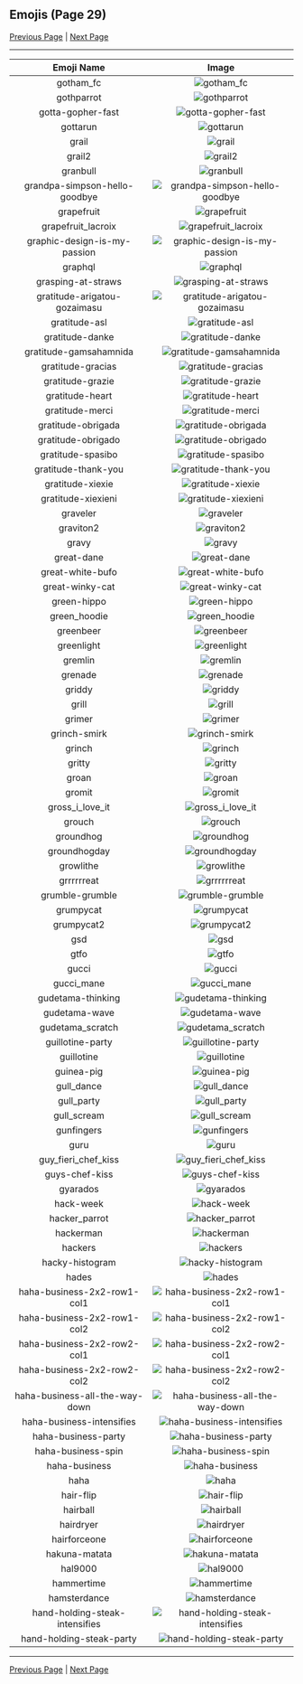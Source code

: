 
## Emojis (Page 29)

[Previous Page](/docs/hny/page-g-0028.md)
  | [Next Page](/docs/hny/page-h-0030.md)

<hr />

|Emoji Name|Image|
| :-: | :-: |
|gotham_fc| ![gotham_fc](/emojis/hny/gotham_fc.png)|
|gothparrot| ![gothparrot](/emojis/hny/gothparrot.gif)|
|gotta-gopher-fast| ![gotta-gopher-fast](/emojis/hny/gotta-gopher-fast.gif)|
|gottarun| ![gottarun](/emojis/hny/gottarun.gif)|
|grail| ![grail](/emojis/hny/grail.png)|
|grail2| ![grail2](/emojis/hny/grail2.png)|
|granbull| ![granbull](/emojis/hny/granbull.png)|
|grandpa-simpson-hello-goodbye| ![grandpa-simpson-hello-goodbye](/emojis/hny/grandpa-simpson-hello-goodbye.gif)|
|grapefruit| ![grapefruit](/emojis/hny/grapefruit.png)|
|grapefruit_lacroix| ![grapefruit_lacroix](/emojis/hny/grapefruit_lacroix.png)|
|graphic-design-is-my-passion| ![graphic-design-is-my-passion](/emojis/hny/graphic-design-is-my-passion.png)|
|graphql| ![graphql](/emojis/hny/graphql.png)|
|grasping-at-straws| ![grasping-at-straws](/emojis/hny/grasping-at-straws.gif)|
|gratitude-arigatou-gozaimasu| ![gratitude-arigatou-gozaimasu](/emojis/hny/gratitude-arigatou-gozaimasu.png)|
|gratitude-asl| ![gratitude-asl](/emojis/hny/gratitude-asl.gif)|
|gratitude-danke| ![gratitude-danke](/emojis/hny/gratitude-danke.png)|
|gratitude-gamsahamnida| ![gratitude-gamsahamnida](/emojis/hny/gratitude-gamsahamnida.png)|
|gratitude-gracias| ![gratitude-gracias](/emojis/hny/gratitude-gracias.png)|
|gratitude-grazie| ![gratitude-grazie](/emojis/hny/gratitude-grazie.png)|
|gratitude-heart| ![gratitude-heart](/emojis/hny/gratitude-heart.png)|
|gratitude-merci| ![gratitude-merci](/emojis/hny/gratitude-merci.png)|
|gratitude-obrigada| ![gratitude-obrigada](/emojis/hny/gratitude-obrigada.png)|
|gratitude-obrigado| ![gratitude-obrigado](/emojis/hny/gratitude-obrigado.png)|
|gratitude-spasibo| ![gratitude-spasibo](/emojis/hny/gratitude-spasibo.png)|
|gratitude-thank-you| ![gratitude-thank-you](/emojis/hny/gratitude-thank-you.png)|
|gratitude-xiexie| ![gratitude-xiexie](/emojis/hny/gratitude-xiexie.png)|
|gratitude-xiexieni| ![gratitude-xiexieni](/emojis/hny/gratitude-xiexieni.png)|
|graveler| ![graveler](/emojis/hny/graveler.png)|
|graviton2| ![graviton2](/emojis/hny/graviton2.png)|
|gravy| ![gravy](/emojis/hny/gravy.png)|
|great-dane| ![great-dane](/emojis/hny/great-dane.jpg)|
|great-white-bufo| ![great-white-bufo](/emojis/hny/great-white-bufo.png)|
|great-winky-cat| ![great-winky-cat](/emojis/hny/great-winky-cat.gif)|
|green-hippo| ![green-hippo](/emojis/hny/green-hippo.png)|
|green_hoodie| ![green_hoodie](/emojis/hny/green_hoodie.png)|
|greenbeer| ![greenbeer](/emojis/hny/greenbeer.png)|
|greenlight| ![greenlight](/emojis/hny/greenlight.png)|
|gremlin| ![gremlin](/emojis/hny/gremlin.png)|
|grenade| ![grenade](/emojis/hny/grenade.gif)|
|griddy| ![griddy](/emojis/hny/griddy.gif)|
|grill| ![grill](/emojis/hny/grill.png)|
|grimer| ![grimer](/emojis/hny/grimer.png)|
|grinch-smirk| ![grinch-smirk](/emojis/hny/grinch-smirk.gif)|
|grinch| ![grinch](/emojis/hny/grinch.png)|
|gritty| ![gritty](/emojis/hny/gritty.png)|
|groan| ![groan](/emojis/hny/groan.png)|
|gromit| ![gromit](/emojis/hny/gromit.png)|
|gross_i_love_it| ![gross_i_love_it](/emojis/hny/gross_i_love_it.png)|
|grouch| ![grouch](/emojis/hny/grouch.png)|
|groundhog| ![groundhog](/emojis/hny/groundhog.png)|
|groundhogday| ![groundhogday](/emojis/hny/groundhogday.gif)|
|growlithe| ![growlithe](/emojis/hny/growlithe.png)|
|grrrrrreat| ![grrrrrreat](/emojis/hny/grrrrrreat.jpg)|
|grumble-grumble| ![grumble-grumble](/emojis/hny/grumble-grumble.png)|
|grumpycat| ![grumpycat](/emojis/hny/grumpycat.png)|
|grumpycat2| ![grumpycat2](/emojis/hny/grumpycat2.png)|
|gsd| ![gsd](/emojis/hny/gsd.png)|
|gtfo| ![gtfo](/emojis/hny/gtfo.png)|
|gucci| ![gucci](/emojis/hny/gucci.jpg)|
|gucci_mane| ![gucci_mane](/emojis/hny/gucci_mane.jpg)|
|gudetama-thinking| ![gudetama-thinking](/emojis/hny/gudetama-thinking.png)|
|gudetama-wave| ![gudetama-wave](/emojis/hny/gudetama-wave.png)|
|gudetama_scratch| ![gudetama_scratch](/emojis/hny/gudetama_scratch.png)|
|guillotine-party| ![guillotine-party](/emojis/hny/guillotine-party.gif)|
|guillotine| ![guillotine](/emojis/hny/guillotine.gif)|
|guinea-pig| ![guinea-pig](/emojis/hny/guinea-pig.png)|
|gull_dance| ![gull_dance](/emojis/hny/gull_dance.gif)|
|gull_party| ![gull_party](/emojis/hny/gull_party.gif)|
|gull_scream| ![gull_scream](/emojis/hny/gull_scream.gif)|
|gunfingers| ![gunfingers](/emojis/hny/gunfingers.gif)|
|guru| ![guru](/emojis/hny/guru.png)|
|guy_fieri_chef_kiss| ![guy_fieri_chef_kiss](/emojis/hny/guy_fieri_chef_kiss.png)|
|guys-chef-kiss| ![guys-chef-kiss](/emojis/hny/guys-chef-kiss.gif)|
|gyarados| ![gyarados](/emojis/hny/gyarados.png)|
|hack-week| ![hack-week](/emojis/hny/hack-week.png)|
|hacker_parrot| ![hacker_parrot](/emojis/hny/hacker_parrot.gif)|
|hackerman| ![hackerman](/emojis/hny/hackerman.png)|
|hackers| ![hackers](/emojis/hny/hackers.jpg)|
|hacky-histogram| ![hacky-histogram](/emojis/hny/hacky-histogram.png)|
|hades| ![hades](/emojis/hny/hades.png)|
|haha-business-2x2-row1-col1| ![haha-business-2x2-row1-col1](/emojis/hny/haha-business-2x2-row1-col1.png)|
|haha-business-2x2-row1-col2| ![haha-business-2x2-row1-col2](/emojis/hny/haha-business-2x2-row1-col2.png)|
|haha-business-2x2-row2-col1| ![haha-business-2x2-row2-col1](/emojis/hny/haha-business-2x2-row2-col1.png)|
|haha-business-2x2-row2-col2| ![haha-business-2x2-row2-col2](/emojis/hny/haha-business-2x2-row2-col2.png)|
|haha-business-all-the-way-down| ![haha-business-all-the-way-down](/emojis/hny/haha-business-all-the-way-down.gif)|
|haha-business-intensifies| ![haha-business-intensifies](/emojis/hny/haha-business-intensifies.gif)|
|haha-business-party| ![haha-business-party](/emojis/hny/haha-business-party.gif)|
|haha-business-spin| ![haha-business-spin](/emojis/hny/haha-business-spin.gif)|
|haha-business| ![haha-business](/emojis/hny/haha-business.png)|
|haha| ![haha](/emojis/hny/haha.png)|
|hair-flip| ![hair-flip](/emojis/hny/hair-flip.gif)|
|hairball| ![hairball](/emojis/hny/hairball.png)|
|hairdryer| ![hairdryer](/emojis/hny/hairdryer.gif)|
|hairforceone| ![hairforceone](/emojis/hny/hairforceone.png)|
|hakuna-matata| ![hakuna-matata](/emojis/hny/hakuna-matata.png)|
|hal9000| ![hal9000](/emojis/hny/hal9000.png)|
|hammertime| ![hammertime](/emojis/hny/hammertime.gif)|
|hamsterdance| ![hamsterdance](/emojis/hny/hamsterdance.gif)|
|hand-holding-steak-intensifies| ![hand-holding-steak-intensifies](/emojis/hny/hand-holding-steak-intensifies.gif)|
|hand-holding-steak-party| ![hand-holding-steak-party](/emojis/hny/hand-holding-steak-party.gif)|

<hr/>

[Previous Page](/docs/hny/page-g-0028.md)
  | [Next Page](/docs/hny/page-h-0030.md)